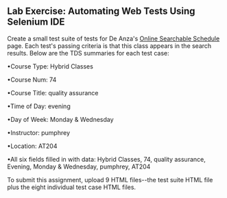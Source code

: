 Lab Exercise: Automating Web Tests Using Selenium IDE
----------------------------------------------------


Create a small test suite of tests for De Anza's [Online Searchable Schedule](http://www.deanza.edu/schedule/classes/) page. Each test's passing criteria is that this class appears in the search results. Below are the TDS summaries for each test case:  

•Course Type: Hybrid Classes  

•Course Num: 74  

•Course Title: quality assurance  

•Time of Day: evening  

•Day of Week: Monday & Wednesday  

•Instructor: pumphrey  

•Location: AT204  

•All six fields filled in with data: Hybrid Classes, 74, quality assurance, Evening, Monday & Wednesday, pumphrey, AT204  

To submit this assignment, upload 9 HTML files--the test suite HTML file plus the eight individual test case HTML files.  
